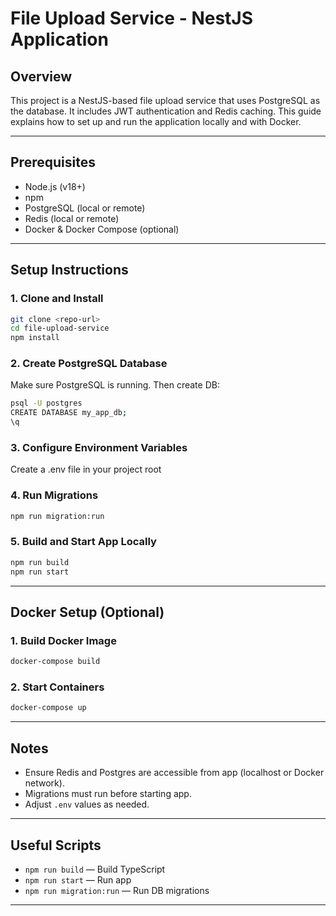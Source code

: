 # File Upload Service - NestJS Application

## Overview

This project is a NestJS-based file upload service that uses PostgreSQL as the database. It includes JWT authentication and Redis caching. This guide explains how to set up and run the application locally and with Docker.

---

## Prerequisites

- Node.js (v18+)
- npm
- PostgreSQL (local or remote)
- Redis (local or remote)
- Docker & Docker Compose (optional)

---

## Setup Instructions

### 1. Clone and Install

```bash
git clone <repo-url>
cd file-upload-service
npm install
```

### 2. Create PostgreSQL Database

Make sure PostgreSQL is running. Then create DB:

```bash
psql -U postgres
CREATE DATABASE my_app_db;
\q
```

### 3. Configure Environment Variables

Create a .env file in your project root

### 4. Run Migrations

```bash
npm run migration:run
```

### 5. Build and Start App Locally

```bash
npm run build
npm run start
```

---

## Docker Setup (Optional)

### 1. Build Docker Image

```bash
docker-compose build
```

### 2. Start Containers

```bash
docker-compose up
```

---

## Notes

- Ensure Redis and Postgres are accessible from app (localhost or Docker network).
- Migrations must run before starting app.
- Adjust `.env` values as needed.

---

## Useful Scripts

- `npm run build` — Build TypeScript
- `npm run start` — Run app
- `npm run migration:run` — Run DB migrations

---
